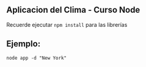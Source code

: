 
## Aplicacion del Clima - Curso Node 


Recuerde ejecutar ```npm install``` para las librerías 


## Ejemplo: 
```
node app -d "New York"
```